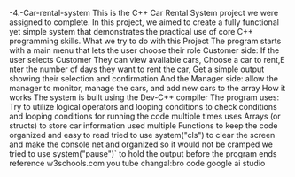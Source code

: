 -4.-Car-rental-system
This is the C++ Car Rental System project we were assigned to complete.  In this project, we aimed to create a fully functional yet simple system that demonstrates the practical use of core C++ programming skills.
What we try to do with this  Project 
The program starts with a main menu that lets the user choose their role
Customer side: If the user selects Customer They can view available cars, Choose a car to rent,E nter the number of days they want to rent the car, Get a simple output showing their selection and confirmation
And the Manager side: allow the  manager to monitor, manage  the cars, and add new cars to the array
How it works
The system is built  using the Dev-C++ compiler
The program uses:
Try to utilize logical operators and looping conditions  to check conditions and looping conditions for running the code multiple times
uses Arrays (or structs) to store car information 
used multiple Functions to keep the code organized and easy to read
tried to use system("cls") to clear the screen and make the console net and organized so it would not be cramped
 we tried  to use system("pause")` to hold the output before the program ends
reference
w3schools.com
you tube changal:bro code
google ai studio

